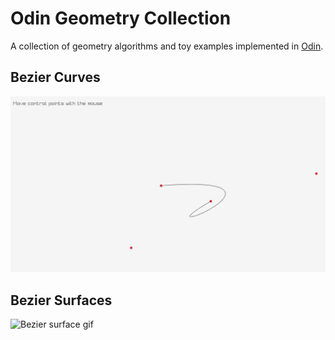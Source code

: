 # Odin Geometry Collection

A collection of geometry algorithms and toy examples implemented in [Odin](https://odin-lang.org/).

## Bezier Curves

![Bezier curve gif](https://github.com/nahumfarchi/odin-geometry/blob/main/src/bezier-curve/bazier-curve.gif)

## Bezier Surfaces

![Bezier surface gif](https://github.com/nahumfarchi/odin-geometry/blob/main/src/bezier-surface/bazier-surface.gif)
